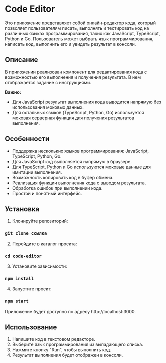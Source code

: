 # Code Editor

Это приложение представляет собой онлайн-редактор кода, который позволяет пользователям писать, выполнять и тестировать код на различных языках программирования, таких как JavaScript, TypeScript, Python и Go. Пользователь может выбрать язык программирования, написать код, выполнить его и увидеть результат в консоли.

## Описание

В приложении реализован компонент для редактирования кода с возможностью его выполнения и получения результата. В нем отображается задание с инструкциями.

**Важно:**

- Для JavaScript результат выполнения кода выводится напрямую без использования моковых данных.
- Для остальных языков (TypeScript, Python, Go) используется моковая серверная функция для получения результатов выполнения.

## Особенности

- Поддержка нескольких языков программирования: JavaScript, TypeScript, Python, Go.
- Для JavaScript код выполняется напрямую в браузере.
- Для TypeScript, Python и Go используются моковые данные для имитации выполнения.
- Возможность копировать код в буфер обмена.
- Реализация функции выполнения кода с выводом результата.
- Обработка ошибок при выполнении кода.
- Простой и понятный интерфейс.

## Установка

1. Клонируйте репозиторий:

### `git clone ссылка `

2. Перейдите в каталог проекта:

### `cd code-editor`

3. Установите зависимости:

### `npm install`

4. Запустите проект:

### `npm start`

Приложение будет доступно по адресу http://localhost:3000.

## Использование

1. Напишите код в текстовом редакторе.
2. Выберите язык программирования из выпадающего списка.
3. Нажмите кнопку "Run", чтобы выполнить код.
4. Результат выполнения будет отображен в консоли.
